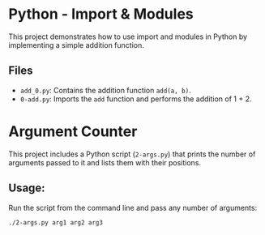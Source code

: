 # Python - Import & Modules

This project demonstrates how to use import and modules in Python by implementing a simple addition function.

## Files

- `add_0.py`: Contains the addition function `add(a, b)`.
- `0-add.py`: Imports the `add` function and performs the addition of 1 + 2.

# Argument Counter

This project includes a Python script (`2-args.py`) that prints the number of arguments passed to it and lists them with their positions.

## Usage:
Run the script from the command line and pass any number of arguments:

```bash
./2-args.py arg1 arg2 arg3

